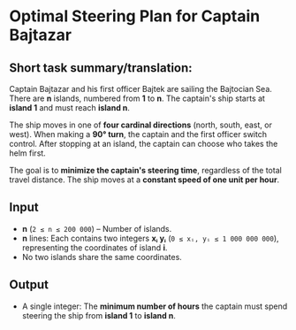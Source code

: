 # Optimal Steering Plan for Captain Bajtazar  
## Short task summary/translation:
Captain Bajtazar and his first officer Bajtek are sailing the Bajtocian Sea. There are **n** islands, numbered from **1** to **n**. The captain's ship starts at **island 1** and must reach **island n**.  

The ship moves in one of **four cardinal directions** (north, south, east, or west). When making a **90° turn**, the captain and the first officer switch control. After stopping at an island, the captain can choose who takes the helm first.  

The goal is to **minimize the captain's steering time**, regardless of the total travel distance. The ship moves at a **constant speed of one unit per hour**.  

## Input  
- **n** (`2 ≤ n ≤ 200 000`) – Number of islands.  
- **n** lines: Each contains two integers **xᵢ yᵢ** (`0 ≤ xᵢ, yᵢ ≤ 1 000 000 000`), representing the coordinates of island **i**.  
- No two islands share the same coordinates.  

## Output  
- A single integer: The **minimum number of hours** the captain must spend steering the ship from **island 1** to **island n**.  
